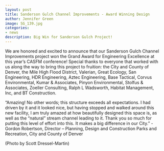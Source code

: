 ```yaml
---
layout: post
title: Sanderson Gulch Channel Improvements - Award Winning Design
author: Jennifer Green
image: SG_139.jpg
categories:
- news
description: Big Win for Sanderson Gulch Project!
---
```


We are honored and excited to announce that our Sanderson Gulch Channel Improvements project won the Grand Award for Engineering Excellence at this year’s CASFM conference! Special thanks to everyone that worked with us along the way to bring this project to fruition: the City and County of Denver, the Mile High Flood District, Valerian, Great Ecology, San Engineering, HDR Engineering, Aztec Engineering, Base Tactical, Corvus Environmental, Kumar & Associates, Pinyon Environmental, Stolfus & Associates, Zoeller Consulting, Ralph L Wadsworth, Habitat Management, Inc, and BT Construction.

“Amazing! No other words; this structure exceeds all expectations. I had driven by it and it looked nice, but having stopped and walked around this new facility, I am truly amazed at how beautifully designed this space is, as well as the “natural” stream channel leading to it. Thank you so much for putting this level of effort into this. It makes a big difference in our City.” - Gordon Robertson, Director – Planning, Design and Construction
Parks and Recreation, City and County of Denver

(Photo by Scott Dressel-Martin)
